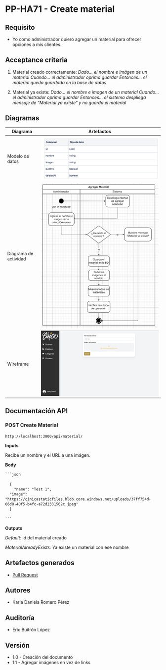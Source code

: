 # PP-HA71 - Create material

## Requisito

- Yo como administrador quiero agregar un material para ofrecer opciones a mis clientes.

## Acceptance criteria

1. Material creado correctamente:
  _Dado... el nombre e imágen de un material_
  _Cuando... el administrador oprima guardar_
  _Entonces... el material queda guardada en la base de datos_

2. Material ya existe:
  _Dado… el nombre e imagen de un material_
  _Cuando… el administrador oprima guardar_
  _Entonces… el sistema despliega mensaje de “Material ya existe“ y no guarda el material_
## Diagramas

| Diagrama | Artefactos |
| ---------------------|------------------------ |
| Modelo de datos |![Documentación de diseño](./create_data_model.png) |
| Diagrama de actividad| ![Diagrama](./create_activity_diagram.png)|
| Wireframe| ![Wireframe agregar](./create_wireframe.png)|

## Documentación API

### POST Create Material
  `http://localhost:3000/api/material/`


  **Inputs**

  Recibe un nombre y el URL a una imágen.

  **Body**

    ```json

      {
        "name": "Test 1",
      "image": "https://cinicastaticfiles.blob.core.windows.net/uploads/37ff754d-66d8-40f5-b4fc-a72d2331562c.jpeg"
      }

    ```

  **Outputs**

  _Default:_ id del material creado
  
  _MaterialAlreadyExists:_ Ya existe un material con ese nombre

## Artefactos generados

- [Pull Request](https://github.com/Taro-IT/frappe/pull/53/)


## Autores

- Karla Daniela Romero Pérez

## Auditoría
- Eric Buitrón López

## Versión

- 1.0 - Creación del documento
- 1.1 - Agregar imágenes en vez de links
